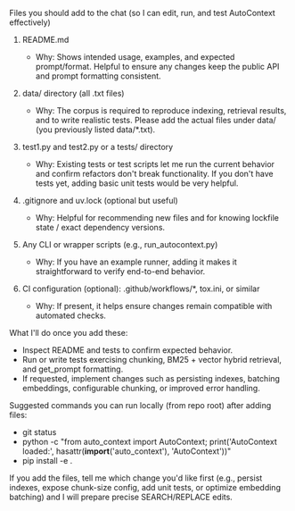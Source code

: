 Files you should add to the chat (so I can edit, run, and test AutoContext effectively)

1) README.md
   - Why: Shows intended usage, examples, and expected prompt/format. Helpful to ensure any changes keep the public API and prompt formatting consistent.

2) data/ directory (all .txt files)
   - Why: The corpus is required to reproduce indexing, retrieval results, and to write realistic tests. Please add the actual files under data/ (you previously listed data/*.txt).

3) test1.py and test2.py or a tests/ directory
   - Why: Existing tests or test scripts let me run the current behavior and confirm refactors don't break functionality. If you don't have tests yet, adding basic unit tests would be very helpful.

4) .gitignore and uv.lock (optional but useful)
   - Why: Helpful for recommending new files and for knowing lockfile state / exact dependency versions.

5) Any CLI or wrapper scripts (e.g., run_autocontext.py)
   - Why: If you have an example runner, adding it makes it straightforward to verify end-to-end behavior.

6) CI configuration (optional): .github/workflows/*, tox.ini, or similar
   - Why: If present, it helps ensure changes remain compatible with automated checks.

What I'll do once you add these:
- Inspect README and tests to confirm expected behavior.
- Run or write tests exercising chunking, BM25 + vector hybrid retrieval, and get_prompt formatting.
- If requested, implement changes such as persisting indexes, batching embeddings, configurable chunking, or improved error handling.

Suggested commands you can run locally (from repo root) after adding files:
- git status
- python -c "from auto_context import AutoContext; print('AutoContext loaded:', hasattr(__import__('auto_context'), 'AutoContext'))"
- pip install -e .

If you add the files, tell me which change you'd like first (e.g., persist indexes, expose chunk-size config, add unit tests, or optimize embedding batching) and I will prepare precise SEARCH/REPLACE edits.
